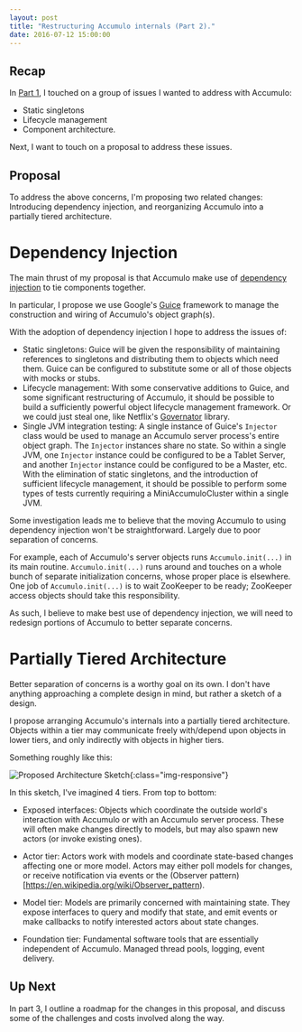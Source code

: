 ```yaml
---
layout: post
title: "Restructuring Accumulo internals (Part 2)."
date: 2016-07-12 15:00:00
---
```


Recap
-----
In [Part 1](/2016/07/12/Restructuring-Accumulo-Internals_part_1.html), I touched on a group of issues I wanted to address with Accumulo:

* Static singletons
* Lifecycle management
* Component architecture.

Next, I want to touch on a proposal to address these issues.

Proposal
--------

To address the above concerns, I'm proposing two related changes: Introducing
dependency injection, and reorganizing Accumulo into a partially tiered
architecture.

Dependency Injection
====================
The main thrust of my proposal is that Accumulo make use of [dependency
injection](https://en.wikipedia.org/wiki/Dependency_injection) to tie components
together.

In particular, I propose we use Google's
[Guice](https://github.com/google/guice/blob/master/README.md) framework to
manage the construction and wiring of Accumulo's object graph(s).

With the adoption of dependency injection I hope to address the issues of:

* Static singletons: Guice will be given the responsibility of maintaining
  references to singletons and distributing them to objects which need them.
  Guice can be configured to substitute some or all of those objects with mocks
  or stubs.
* Lifecycle management: With some conservative additions to Guice, and some
  significant restructuring of Accumulo, it should be possible to build a
  sufficiently powerful object lifecycle management framework.  Or we could just
  steal one, like Netflix's [Governator](https://github.com/Netflix/governator)
  library.
* Single JVM integration testing: A single instance of Guice's `Injector` class
  would be used to manage an Accumulo server process's entire object graph.  The
  `Injector` instances share no state.  So within a single JVM, one `Injector`
  instance could be configured to be a Tablet Server, and another `Injector`
  instance could be configured to be a Master, etc.  With the elimination of
  static singletons, and the introduction of sufficient lifecycle management, it
  should be possible to perform some types of tests currently requiring a
  MiniAccumuloCluster within a single JVM.

Some investigation leads me to believe that the moving Accumulo to using
dependency injection won't be straightforward.  Largely due to poor separation
of concerns.  

For example, each of Accumulo's server objects runs
`Accumulo.init(...)` in its main routine.  `Accumulo.init(...)` runs around and
touches on a whole bunch of separate initialization concerns, whose proper place
is elsewhere.  One job of `Accumulo.init(...)` is to wait ZooKeeper to be ready; 
ZooKeeper access objects should take this responsibility. 

As such, I believe to make best use of dependency injection, we will need to
redesign portions of Accumulo to better separate concerns.

Partially Tiered Architecture
=============================
Better separation of concerns is a worthy goal on its own.  I don't have
anything approaching a complete design in mind, but rather a sketch of a design.

I propose arranging Accumulo's internals into a partially tiered architecture.
Objects within a tier may communicate freely with/depend upon objects in lower tiers, and only indirectly with objects in higher tiers.

Something roughly like this:

![Proposed Architecture
Sketch](/assets/AccumuloDesignSketch.png){:class="img-responsive"}

In this sketch, I've imagined 4 tiers.  From top to bottom:

* Exposed interfaces: Objects which coordinate the outside world's interaction
  with Accumulo or with an Accumulo server process.  These will often make
  changes directly to models, but may also spawn new actors (or invoke existing
  ones).

* Actor tier: Actors work with models and coordinate state-based changes
  affecting one or more model.  Actors may either poll models for changes, or
  receive notification via events or the (Observer pattern)[https://en.wikipedia.org/wiki/Observer_pattern).

* Model tier: Models are primarily concerned with maintaining state.  They
  expose interfaces to query and modify that state, and emit events or make
  callbacks to notify interested actors about state changes.

* Foundation tier: Fundamental software tools that are essentially independent
  of Accumulo.  Managed thread pools, logging, event delivery.

Up Next
-------
In part 3, I outline a roadmap for the changes in this proposal, and discuss some of the challenges and costs involved along the way.

